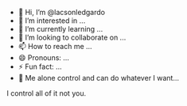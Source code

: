 - 👋 Hi, I’m @lacsonledgardo
- 👀 I’m interested in ...
- 🌱 I’m currently learning ...
- 💞️ I’m looking to collaborate on ...
- 📫 How to reach me ...
- 😄 Pronouns: ...
- ⚡ Fun fact: ...
- 🎉 Me alone control and can do                whatever I want...    
<!---
lacsondledgardojr/lacsonledgardo7@gmail.com is a ✨ Ledgardo D Lacson Jr ✨ repository because its `README.md` (this file) appears on your GitHub profile.
You can click the Preview link to take a look at your changes.
--->
I control all of it not you.
